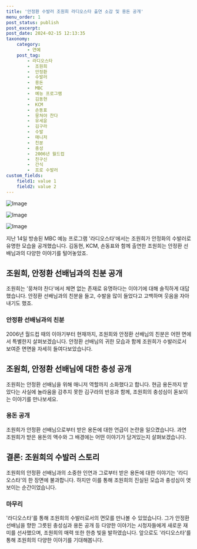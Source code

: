 ```yaml
---
title: '안정환 수발러 조원희 라디오스타 출연 소감 및 용돈 공개'
menu_order: 1
post_status: publish
post_excerpt: 
post_date: 2024-02-15 12:13:35
taxonomy:
    category:
        - 연예
    post_tag:
        - 라디오스타
        -  조원희
        -  안정환
        -  수발러
        -  용돈
        -  MBC
        -  예능 프로그램
        -  김동현
        -  KCM
        -  손동표
        -  뭉쳐야 찬다
        -  유세윤
        -  김구라
        -  수발
        -  매니저
        -  친분
        -  충성
        -  2006년 월드컵
        -  친구신
        -  간식
        -  프로 수발러
custom_fields:
    field1: value 1
    field2: value 2
---
```


![Image](https://mimgnews.pstatic.net/image/311/2024/02/15/0001691730_001_20240215070103106.jpg?type=w540)

![Image](https://ssl.pstatic.net/mimgnews/image/311/2024/02/15/0001691730_002_20240215070103140.jpg?type=w540)

![Image](https://mimgnews.pstatic.net/image/311/2024/02/15/0001691730_003_20240215070103205.jpg?type=w540)

지난 14일 방송된 MBC 예능 프로그램 '라디오스타'에서는 조원희가 안정화의 수발러로 유명한 모습을 공개했습니다. 김동현, KCM, 손동표와 함께 출연한 조원희는 안정환 선배님과의 다양한 이야기를 털어놓았죠.
## 조원희, 안정환 선배님과의 친분 공개
조원희는 '뭉쳐야 찬다'에서 체면 없는 존재로 유명하다는 이야기에 대해 솔직하게 대답했습니다. 안정환 선배님과의 친분을 들고, 수발을 많이 들었다고 고백하며 웃음을 자아내기도 했죠.
### 안정환 선배님과의 친분
2006년 월드컵 때의 이야기부터 현재까지, 조원희와 안정환 선배님의 친분은 어떤 면에서 특별한지 살펴보겠습니다. 안정환 선배님의 귀한 모습과 함께 조원희가 수발러로서 보여준 면면을 자세히 들여다보았습니다.
## 조원희, 안정환 선배님에 대한 충성 공개
조원희는 안정환 선배님을 위해 매니저 역할까지 소화했다고 합니다. 현금 용돈까지 받았다는 사실에 놀라움을 감추지 못한 김구라의 반응과 함께, 조원희의 충성심이 돋보이는 이야기를 만나보세요.
### 용돈 공개
조원희가 안정환 선배님으로부터 받은 용돈에 대한 언급이 논란을 일으켰습니다. 과연 조원희가 받은 용돈의 액수와 그 배경에는 어떤 이야기가 담겨있는지 살펴보겠습니다.
## 결론: 조원희의 수발러 스토리
조원희의 안정환 선배님과의 소중한 인연과 그로부터 받은 용돈에 대한 이야기는 '라디오스타'의 한 장면에 불과합니다. 하지만 이를 통해 조원희의 진실된 모습과 충성심이 엿보이는 순간이었습니다.
### 마무리
'라디오스타'를 통해 조원희의 수발러로서의 면모를 만나볼 수 있었습니다. 그가 안정환 선배님을 향한 그릇된 충성심과 용돈 공개 등 다양한 이야기는 시청자들에게 새로운 재미를 선사했으며, 조원희의 매력 또한 한층 빛을 발하였습니다. 앞으로도 '라디오스타'를 통해 조원희의 다양한 이야기를 기대해봅니다.
